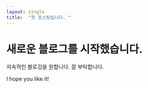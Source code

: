 ```yaml
---
layout: single
title:  "첫 포스팅입니다. "
---
```


# 새로운 블로그를 시작했습니다. 

지속적인 블로깅을 원합니다. 
잘 부탁합니다. 

I hope you like it!
